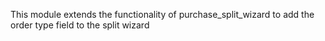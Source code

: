 This module extends the functionality of purchase_split_wizard to add the order type field to the split wizard
